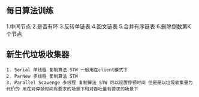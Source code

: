 ## 每日算法训练
   1.中间节点
   2.是否有环
   3.反转单链表
   4.回文链表
   5.合并有序链表
   6.删除倒数第K个节点

## 新生代垃圾收集器
    1. Serial 单线程 复制算法 STW 一般用在client模式下 
    2. ParNew 多线程 复制算法 STW  
    3. Parallel Scavenge 多线程 复制算法 STW 可以设置停顿时间 但是是以垃圾收集量为代价的 用在对停顿时间有要求的场景下和对吞吐量有要求的场景下